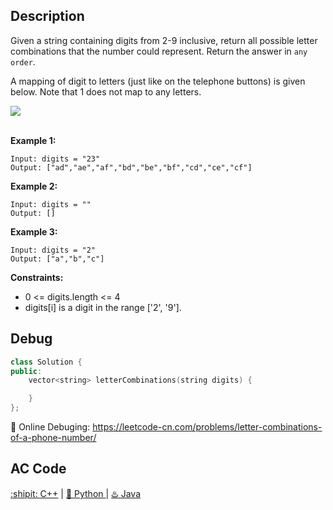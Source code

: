 ## Description

Given a string containing digits from 2-9 inclusive, return all possible letter combinations that the number could represent. Return the answer in ``any order``.

A mapping of digit to letters (just like on the telephone buttons) is given below. Note that 1 does not map to any letters.

<div align="left">
  <img align="center" src="https://upload.wikimedia.org/wikipedia/commons/thumb/7/73/Telephone-keypad2.svg/200px-Telephone-keypad2.svg.png">
</div>
<br>

<strong>Example 1:</strong>
```
Input: digits = "23"
Output: ["ad","ae","af","bd","be","bf","cd","ce","cf"]
```

<strong>Example 2:</strong>

```
Input: digits = ""
Output: []
```

<strong>Example 3:</strong>
```
Input: digits = "2"
Output: ["a","b","c"]
```

<strong>Constraints:</strong>

- 0 <= digits.length <= 4
- digits[i] is a digit in the range ['2', '9'].


## Debug
```cpp
class Solution {
public:
    vector<string> letterCombinations(string digits) {

    }
};
```

🐛 Online Debuging: https://leetcode-cn.com/problems/letter-combinations-of-a-phone-number/

## AC Code
<div>
  <a href="https://github.com/Charmve/LeetCode4FLAG/tree/main/17.%20Letter%20Combinations%20of%20a%20Phone%20Number/17_letter-combinations-of-a-phone-number.cpp">:shipit: C++</a> | 
  <a href="https://github.com/Charmve/LeetCode4FLAG/tree/main/17.%20Letter%20Combinations%20of%20a%20Phone%20Number/17_letter-combinations-of-a-phone-number.py">🐍 Python </a> | 
  <a href="https://github.com/Charmve/LeetCode4FLAG/tree/main/17.%20Letter%20Combinations%20of%20a%20Phone%20Number/17_letter-combinations-of-a-phone-number.java">♨️ Java </a>
</div>
